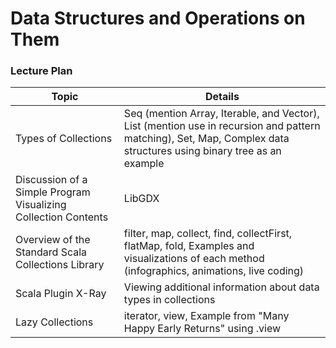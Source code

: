 # Data Structures and Operations on Them

### Lecture Plan

| Topic | Details |
|-------|---------|
| Types of Collections | Seq (mention Array, Iterable, and Vector), List (mention use in recursion and pattern matching), Set, Map, Complex data structures using binary tree as an example |
| Discussion of a Simple Program Visualizing Collection Contents | LibGDX |
| Overview of the Standard Scala Collections Library | filter, map, collect, find, collectFirst, flatMap, fold, Examples and visualizations of each method (infographics, animations, live coding) |
| Scala Plugin X-Ray | Viewing additional information about data types in collections |
| Lazy Collections | iterator, view, Example from "Many Happy Early Returns" using .view |